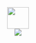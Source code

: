 <div>
<div align="center">
	<a href="https://imgur.com/JcmNIMg.gif">
		<img src="https://media2.giphy.com/media/HqviJ4tOO64QVu8wsu/200.gif&ct=s" width="50"/>
	</a>
	
</div>
<div align="center">
	<a href="https://www.youtube.com/channel/UCzXKCmQJmO3D3gCOCD-ticQ/featured">
    <img src="https://komarev.com/ghpvc/?username=DMGHa"/>
	</a>
</div>
